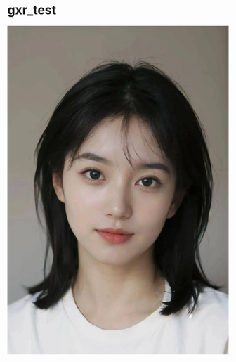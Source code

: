 # gxr_test

![xx](./cc3c8ae6953a8057e0d39cd1041306d5%20cc3c8ae6953a8057e0d39cd1041306d5%20cc3c8ae6953a8057e0d39cd1041306d5%20cc3c8ae6953a8057e0d39cd1041306d5%20cc3c8ae6953a8057e0d39cd1041306d5%20cc3c8ae6953a8057e0d39cd1041306d5%20cc3c8ae6953a8057e0d39cd1041306d5234342342223jifaofuds.jpg)
